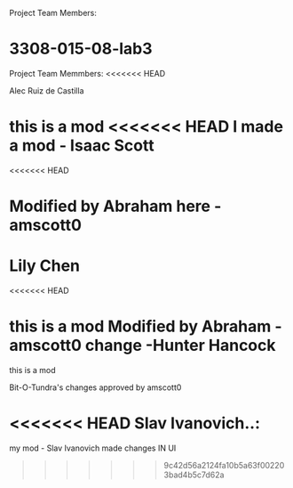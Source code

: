 Project Team Members: 
# 3308-015-08-lab3
Project Team Memmbers: 
<<<<<<< HEAD

Alec Ruiz de Castilla

this is a mod
<<<<<<< HEAD
I made a mod - Isaac Scott
=======
<<<<<<< HEAD

Modified by Abraham here -amscott0
=======

Lily Chen
=======
<<<<<<< HEAD

this is a mod Modified by Abraham -amscott0
change -Hunter Hancock
=======
this is a mod

Bit-O-Tundra's changes approved by amscott0


<<<<<<< HEAD
Slav Ivanovich..:
=======
my mod - Slav Ivanovich
made changes IN UI

>>>>>>> 9c42d56a2124fa10b5a63f002203bad4b5c7d62a
